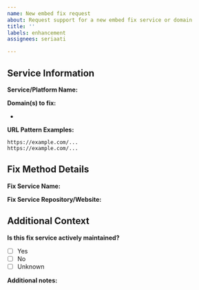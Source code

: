 ```yaml
---
name: New embed fix request
about: Request support for a new embed fix service or domain
title: ''
labels: enhancement
assignees: seriaati

---
```


## Service Information

**Service/Platform Name:**
<!-- e.g., YouTube, Discord, etc. -->

**Domain(s) to fix:**
<!-- List all domains that need fixing, e.g., youtube.com, youtu.be -->
- 

**URL Pattern Examples:**
<!-- Provide 3-5 example URLs that should be supported -->
```
https://example.com/...
https://example.com/...
```

## Fix Method Details

**Fix Service Name:**
<!-- Name of the embed fix service, e.g., "fxYouTube" -->

**Fix Service Repository/Website:**
<!-- GitHub repo or website URL for the fix service -->

## Additional Context

**Is this fix service actively maintained?**
- [ ] Yes
- [ ] No
- [ ] Unknown

**Additional notes:**
<!-- Any other relevant information -->
